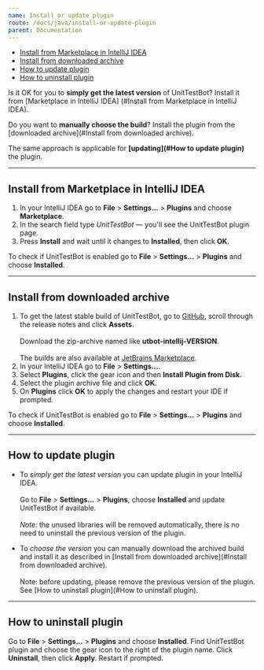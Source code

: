 ```yaml
---
name: Install or update plugin
route: /docs/java/install-or-update-plugin
parent: Documentation
---
```


* [Install from Marketplace in IntelliJ IDEA](https://github.com/UnitTestBot/UTBotJava/wiki/Install-or-update-plugin#install-from-marketplace-in-intellij-idea)
* [Install from downloaded archive](https://github.com/UnitTestBot/UTBotJava/wiki/Install-or-update-plugin#install-from-downloaded-archive)
* [How to update plugin](https://github.com/UnitTestBot/UTBotJava/wiki/Install-or-update-plugin#how-to-update-plugin)
* [How to uninstall plugin](https://github.com/UnitTestBot/UTBotJava/wiki/Install-or-update-plugin#how-to-update-plugin)

Is it OK for you to **simply get the latest version** of UnitTestBot? Install it from [Marketplace in IntelliJ IDEA]
(#Install from Marketplace in IntelliJ IDEA).

Do you want to **manually choose the build**? Install the plugin from the [downloaded archive](#Install from 
downloaded archive).

The same approach is applicable for **[updating](#How to update plugin)** the plugin.

***

## Install from Marketplace in IntelliJ IDEA

1. In your IntelliJ IDEA go to **File** > **Settings...** > **Plugins** and choose **Marketplace**.
2. In the search field type _UnitTestBot_ — you'll see the UnitTestBot plugin page.
3. Press **Install** and wait until it changes to **Installed**, then click **OK**.

To check if UnitTestBot is enabled go to **File** > **Settings...** > **Plugins** and choose **Installed**.

***

## Install from downloaded archive

1. To get the latest stable build of UnitTestBot, go to [GitHub](https://github.com/UnitTestBot/UTBotJava/releases), 
   scroll through the release notes and click **Assets**.<br></br>
Download the zip-archive named like **utbot-intellij-VERSION**.<br></br>
The builds are also available at [JetBrains Marketplace](https://plugins.jetbrains.com/plugin/19445-unittestbot/versions).
2. In your IntelliJ IDEA go to **File** > **Settings...**.
3. Select **Plugins**, click the gear icon and then **Install Plugin from Disk**.
4. Select the plugin archive file and click **OK**.
5. On **Plugins** click **OK** to apply the changes and restart your IDE if prompted.

To check if UnitTestBot is enabled go to **File** > **Settings...** > **Plugins** and choose **Installed**.

***

## How to update plugin

* To _simply get the latest version_ you can update plugin in your IntelliJ IDEA.<br></br>
Go to **File** > **Settings...** > **Plugins**, choose **Installed** and update UnitTestBot if available.<br></br>
_Note:_ the unused libraries will be removed automatically, there is no need to uninstall the previous version of the plugin.

* To _choose the version_ you can manually download the archived build and install it as described in [Install from downloaded archive](#Install from downloaded archive).<br></br>
Note: before updating, please remove the previous version of the plugin. See [How to uninstall plugin](#How to uninstall plugin).

***

## How to uninstall plugin
Go to **File** > **Settings...** > **Plugins** and choose **Installed**. Find UnitTestBot plugin and choose the gear icon to the right of the plugin name. Click **Uninstall**, then click **Apply**. Restart if prompted.